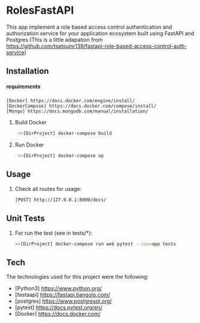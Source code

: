 # RolesFastAPI
 This app implement a role based access control authentication and authorization service for your application ecosystem built using FastAPI and Postgres (This is a little adapation from https://github.com/tsatsujnr139/fastapi-role-based-access-control-auth-service)

## Installation

##### requirements
    [Docker] https://docs.docker.com/engine/install/
    [DockerCompose] https://docs.docker.com/compose/install/
    [Mongo] https://docs.mongodb.com/manual/installation/

1. Build Docker
   ```sh
    >>[DirProject] docker-compose build
   ```
2. Run Docker
   ```sh
    >>[DirProject] docker-compose up
   ```

## Usage

1. Check all routes for usage:
    ```sh
    [POST] http://127.0.0.1:8000/docs/
    ```


## Unit Tests

1. For run the test (see in tests/*):

    ```sh
    >>[DirProject] docker-compose run web pytest --cov=app tests
    ```
   


## Tech
The technologies used for this project were the following:
* [Python3] https://www.python.org/
* [fastaapi] https://fastapi.tiangolo.com/
* [postgres] https://www.postgresql.org/
* [pytest] https://docs.pytest.org/en/
* [Docker] https://docs.docker.com/
